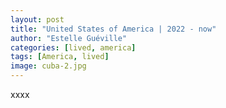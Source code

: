 ```yaml
---
layout: post
title: "United States of America | 2022 - now"
author: "Estelle Guéville"
categories: [lived, america]
tags: [America, lived]
image: cuba-2.jpg
---
```


xxxx